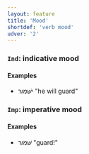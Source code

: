 ```yaml
---
layout: feature
title: 'Mood'
shortdef: 'verb mood'
udver: '2'
---
```


### <a name="Ind">`Ind`</a>: indicative mood

#### Examples

* _ישׁמור_ "he will guard"

### <a name="Imp">`Imp`</a>: imperative mood

#### Examples

* _שׁמור_ "guard!"
<!-- Interlanguage links updated So kvě 14 19:02:20 CEST 2022 -->

